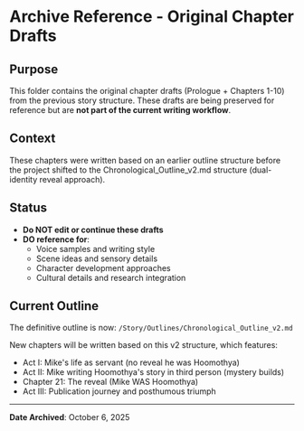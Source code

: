 # Archive Reference - Original Chapter Drafts

## Purpose
This folder contains the original chapter drafts (Prologue + Chapters 1-10) from the previous story structure. These drafts are being preserved for reference but are **not part of the current writing workflow**.

## Context
These chapters were written based on an earlier outline structure before the project shifted to the Chronological_Outline_v2.md structure (dual-identity reveal approach).

## Status
- **Do NOT edit or continue these drafts**
- **DO reference for**:
  - Voice samples and writing style
  - Scene ideas and sensory details
  - Character development approaches
  - Cultural details and research integration

## Current Outline
The definitive outline is now: `/Story/Outlines/Chronological_Outline_v2.md`

New chapters will be written based on this v2 structure, which features:
- Act I: Mike's life as servant (no reveal he was Hoomothya)
- Act II: Mike writing Hoomothya's story in third person (mystery builds)
- Chapter 21: The reveal (Mike WAS Hoomothya)
- Act III: Publication journey and posthumous triumph

---

**Date Archived**: October 6, 2025
